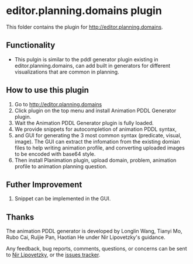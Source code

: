 # editor.planning.domains plugin

This folder contains the plugin for http://editor.planning.domains.

## Functionality
 - This pulgin is similar to the pddl generator plugin existing in editor.planning.domains, can add built in generators for different visualizations that are common in planning. 

## How to use this plugin

1. Go to http://editor.planning.domains
2. Click plugin on the top menu and install Animation PDDL Generator plugin.
3. Wait the Animation PDDL Generator plugin is fully loaded.
4. We provide snippets for autocompletion of animation PDDL syntax,
5. and GUI for generating the 3 most common syntax (predicate, visual, image). The GUI can extract the infomation from the existing domian files to help writing animation profile, and converting uploaded images to be encoded with base64 style.
6. Then install Planimation plugin, upload domain, problem, animation profile to animation planning question.

## Futher Improvement 
1. Snippet can be implemented in the GUI.

## Thanks

The animation PDDL generator is developed by Longlin Wang, Tianyi Mo, Rubo Cai, Ruijie Pan, Haotian He under Nir Lipovetzky's guidance.

Any feedback, bug reports, comments, questions, or concerns can be sent to [Nir Lipovetzky], or the [issues tracker](https://github.com/planimation/plugins/issues).

[Nir Lipovetzky]:<mailto:nir.lipovetzky@unimelb.edu.au>
